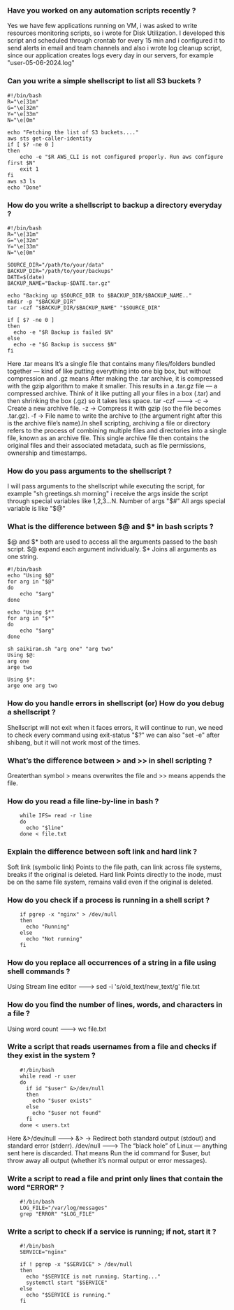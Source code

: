 ### Have you worked on any automation scripts recently ?
Yes we have few applications running on VM, i was asked to write resources monitoring scripts, so i wrote for Disk Utilization. I developed this script and scheduled through crontab for every 15 min and i configured it to send alerts in email and team channels and also i wrote log cleanup script, since our application creates logs every day in our servers, for example "user-05-06-2024.log"

### Can you write a simple shellscript to list all S3 buckets ?
    #!/bin/bash
    R="\e[31m"
    G="\e[32m"
    Y="\e[33m"
    N="\e[0m"
    
    echo "Fetching the list of S3 buckets...."
    aws sts get-caller-identity
    if [ $? -ne 0 ]
    then 
        echo -e "$R AWS_CLI is not configured properly. Run aws configure first $N"
        exit 1
    fi 
    aws s3 ls 
    echo "Done"
    
### How do you write a shellscript to backup a directory everyday ?
    #!/bin/bash
    R="\e[31m"
    G="\e[32m"
    Y="\e[33m"
    N="\e[0m"
    
    SOURCE_DIR="/path/to/your/data"
    BACKUP_DIR="/path/to/your/backups"
    DATE=$(date)
    BACKUP_NAME="Backup-$DATE.tar.gz"

    echo "Backing up $SOURCE_DIR to $BACKUP_DIR/$BACKUP_NAME.."
    mkdir -p "$BACKUP_DIR"
    tar -czf "$BACKUP_DIR/$BACKUP_NAME" "$SOURCE_DIR"

    if [ $? -ne 0 ]
    then 
      echo -e "$R Backup is failed $N"
    else 
      echo -e "$G Backup is success $N"
    fi 
    
Here .tar means It’s a single file that contains many files/folders bundled together — kind of like putting everything into one big box, but without compression and .gz means After making the .tar archive, it is compressed with the gzip algorithm to make it smaller. This results in a .tar.gz file — a compressed archive. Think of it like putting all your files in a box (.tar) and then shrinking the box (.gz) so it takes less space. tar -czf ---> -c → Create a new archive file. -z → Compress it with gzip (so the file becomes .tar.gz).
-f → File name to write the archive to (the argument right after this is the archive file’s name).In shell scripting, archiving a file or directory refers to the process of combining multiple files and directories into a single file, known as an archive file. This single archive file then contains the original files and their associated metadata, such as file permissions, ownership and timestamps.

### How do you pass arguments to the shellscript ?
I will pass arguments to the shellscript while executing the script, for example "sh greetings.sh morning" i receive the args inside the script through special variables like $1,$2,$3...$N. Number of args "$#" All args special variable is like "$@"

### What is the difference between $@ and $* in bash scripts ?
$@ and $* both are used to access all the arguments passed to the bash script. $@ expand each argument individually. $* Joins all arguments as one string.

    #!/bin/bash
    echo "Using $@"
    for arg in "$@"
    do 
        echo "$arg"
    done

    echo "Using $*"
    for arg in "$*"
    do 
        echo "$arg"
    done 

    sh saikiran.sh "arg one" "arg two" 
    Using $@: 
    arg one
    arge two

    Using $*:
    arge one arg two

### How do you handle errors in shellscript (or) How do you debug a shellscript ?
Shellscript will not exit when it faces errors, it will continue to run, we need to check every command using exit-status "$?" we can also "set -e" after shibang, but it will not work most of the times.

### What’s the difference between > and >> in shell scripting ?
Greaterthan symbol > means overwrites the file and >> means appends the file.

### How do you read a file line-by-line in bash ?
            
        while IFS= read -r line
        do
          echo "$line"
        done < file.txt
        
### Explain the difference between soft link and hard link ?
Soft link (symbolic link) Points to the file path, can link across file systems, breaks if the original is deleted. Hard link Points directly to the inode, must be on the same file system, remains valid even if the original is deleted.

### How do you check if a process is running in a shell script ?

        if pgrep -x "nginx" > /dev/null
        then
          echo "Running"
        else
          echo "Not running"
        fi

### How do you replace all occurrences of a string in a file using shell commands ?
Using Stream line editor ---> sed -i 's/old_text/new_text/g' file.txt

### How do you find the number of lines, words, and characters in a file ?
Using word count ---> wc file.txt

### Write a script that reads usernames from a file and checks if they exist in the system ?

        #!/bin/bash
        while read -r user
        do
          if id "$user" &>/dev/null
          then
            echo "$user exists"
          else
            echo "$user not found"
          fi
        done < users.txt

Here &>/dev/null ---> &> → Redirect both standard output (stdout) and standard error (stderr).
/dev/null ---> The “black hole” of Linux — anything sent here is discarded. That means Run the id command 
for $user, but throw away all output (whether it’s normal output or error messages).
        
### Write a script to read a file and print only lines that contain the word "ERROR" ?

        #!/bin/bash
        LOG_FILE="/var/log/messages"
        grep "ERROR" "$LOG_FILE"

### Write a script to check if a service is running; if not, start it ?

        #!/bin/bash
        SERVICE="nginx"
        
        if ! pgrep -x "$SERVICE" > /dev/null
        then
          echo "$SERVICE is not running. Starting..."
          systemctl start "$SERVICE"
        else
          echo "$SERVICE is running."
        fi






